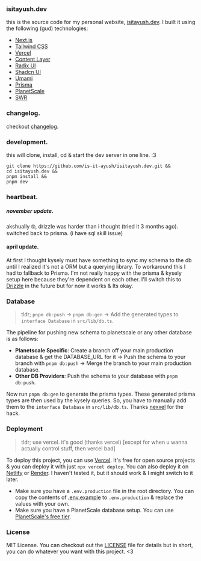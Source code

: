 [license]: ./LICENSE.md
[.env.example]: .example.env
[changelog]: ./CHANGELOG.md

### isitayush.dev

this is the source code for my personal website, [isitayush.dev](https://isitayush.dev). I built it using the following (gud) technologies:

- [Next.js](https://nextjs.org/)
- [Tailwind CSS](https://tailwindcss.com/)
- [Vercel](https://vercel.com/)
- [Content Layer](https://www.contentlayer.dev/)
- [Radix UI](https://www.radix-ui.com/)
- [Shadcn UI](https://ui.shadcn.com/)
- [Umami](https://umami.is/)
- [Prisma](https://www.prisma.io/)
- [PlanetScale](https://www.planetscale.com/)
- [SWR](https://swr.vercel.app/)

### changelog.

checkout [changelog].

### development.

this will clone, install, cd & start the dev server in one line. :3
```
git clone https://github.com/is-it-ayush/isitayush.dev.git &&
cd isitayush.dev &&
pnpm install &&
pnpm dev
```

### heartbeat.

##### november update.
akshually 🤓, drizzle was harder than i thought (tried it 3 months ago). switched back to prisma. (i have sql skill issue)

#### april update.
At first I thought kysely must have something to sync my schema to the db until I realized it's not a ORM but a querying library. To workaround this I had to fallback to Prisma. I'm not really happy with the prisma & kysely setup here because they're dependent on each other. I'll switch this to [Drizzle](https://drizzle.team/) in the future but for now it works & Its okay.


### Database

> tldr; `pnpm db:push` -> `pnpm db:gen` -> Add the generated types to `interface Database` in `src/lib/db.ts`.

The pipeline for pushing new schema to planetscale or any other database is as follows:

- **Planetscale Specific**: Create a branch off your main production database & get the DATABASE_URL for it -> Push the schema to your branch with `pnpm db:push` -> Merge the branch to your main production database.
- **Other DB Providers**: Push the schema to your database with `pnpm db:push`.

Now run `pnpm db:gen` to generate the prisma types. These generated prisma types are then used by the kysely queries. So, you have to manually add them to the `interface Database` in `src/lib/db.ts`.
Thanks [nexxel](https://www.nexxel.dev/blog/typesafe-database) for the hack.

### Deployment

> tldr; use vercel. it's good (thanks vercel) [except for when u wanna actually control stuff, then vercel bad]

To deploy this project, you can use [Vercel](https://vercel.com/). It's free for open source projects & you can deploy it with just `npx vercel deploy`. You can also deploy it on [Netlify](https://www.netlify.com/) or [Render](https://render.com/). I haven't tested it, but it should work & I might switch to it later.

- Make sure you have a `.env.production` file in the root directory. You can copy the contents of [.env.example] to `.env.production` & replace the values with your own.
- Make sure you have a PlanetScale database setup. You can use [PlanetScale's free tier](https://www.planetscale.com/pricing).

### License

MIT License. You can checkout out the [LICENSE] file for details but in short, you can do whatever you want with this project. <3
